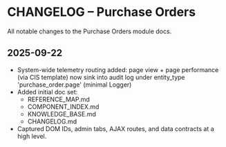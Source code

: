 # CHANGELOG – Purchase Orders

All notable changes to the Purchase Orders module docs.

## 2025-09-22
- System-wide telemetry routing added: page view + page performance (via CIS template) now sink into audit log under entity_type 'purchase_order.page' (minimal Logger)
- Added initial doc set:
  - REFERENCE_MAP.md
  - COMPONENT_INDEX.md
  - KNOWLEDGE_BASE.md
  - CHANGELOG.md
- Captured DOM IDs, admin tabs, AJAX routes, and data contracts at a high level.
